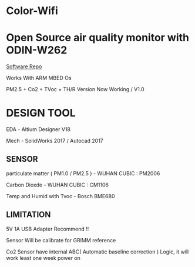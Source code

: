 # Color-Wifi
Open Source air quality monitor with ODIN-W262
============================================================

[Software Repo](https://github.com/colorful-fish)

Works With ARM MBED Os

PM2.5 + Co2 + TVoc + TH/R Version Now Working / V1.0


# DESIGN TOOL

EDA - Altium Designer V18

Mech - SolidWorks 2017 / Autocad 2017


## SENSOR

particulate matter ( PM1.0 / PM2.5 ) - WUHAN CUBIC : PM2006

Carbon Dioxde - WUHAN CUBIC : CM1106

Temp and Humid with Tvoc - Bosch BME680


## LIMITATION

5V 1A USB Adapter Recommend !!

Sensor Will be calibrate for GRIMM reference

Co2 Sensor have internal ABC( Automatic baseline correction ) Logic, it will work least one week power on
